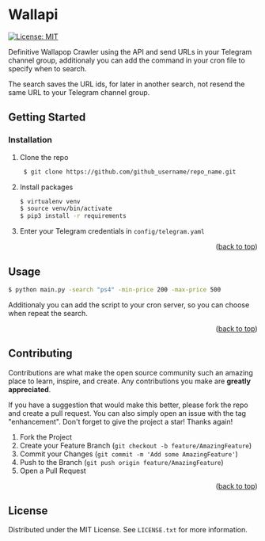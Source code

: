 # Wallapi

[![License: MIT](https://img.shields.io/badge/License-MIT-yellow.svg)](https://opensource.org/licenses/MIT)


Definitive Wallapop Crawler using the API and send URLs in your Telegram channel group,
additionaly you can add the command in your cron file to specify when to search.

The search saves the URL ids, for later in another search, not resend the same 
URL to your Telegram channel group.

<!-- GETTING STARTED -->
## Getting Started

### Installation

1. Clone the repo
   ```sh
    $ git clone https://github.com/github_username/repo_name.git
   ```
2. Install packages
   ```sh
   $ virtualenv venv
   $ source venv/bin/activate
   $ pip3 install -r requirements
   ```
3. Enter your Telegram credentials in `config/telegram.yaml`

<p align="right">(<a href="#top">back to top</a>)</p>



<!-- USAGE EXAMPLES -->
## Usage

```bash
$ python main.py -search "ps4" -min-price 200 -max-price 500
```

Additionaly you can add the script to your cron server, so you can choose when
repeat the search.


<p align="right">(<a href="#top">back to top</a>)</p>

<!-- CONTRIBUTING -->
## Contributing

Contributions are what make the open source community such an amazing place to learn, inspire, and create. Any contributions you make are **greatly appreciated**.

If you have a suggestion that would make this better, please fork the repo and create a pull request. You can also simply open an issue with the tag "enhancement".
Don't forget to give the project a star! Thanks again!

1. Fork the Project
2. Create your Feature Branch (`git checkout -b feature/AmazingFeature`)
3. Commit your Changes (`git commit -m 'Add some AmazingFeature'`)
4. Push to the Branch (`git push origin feature/AmazingFeature`)
5. Open a Pull Request

<p align="right">(<a href="#top">back to top</a>)</p>



<!-- LICENSE -->
## License

Distributed under the MIT License. See `LICENSE.txt` for more information.
